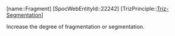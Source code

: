 ﻿---
type: TrizPrincipleSub
aliases:
- Fragment
license: CC BY-SA 4.0
copyright: https://github.com/SpocWeb
IsDeleted: false
IsReadOnly: false
Confidential: public
tags: 
- Triz/Principle/Sub
---
[name::Fragment]
[SpocWebEntityId::22242]
[TrizPrinciple::[Triz-Segmentation](tech/Triz/Principle/Triz-Segmentation.md)]

Increase the degree of fragmentation or segmentation.
